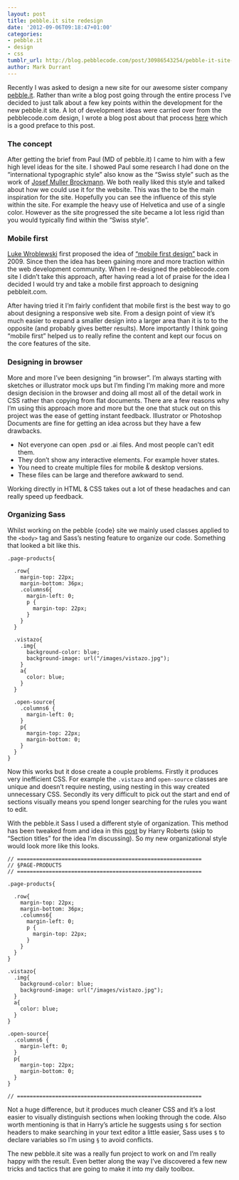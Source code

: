 ```yaml
---
layout: post
title: pebble.it site redesign
date: '2012-09-06T09:18:47+01:00'
categories:
- pebble.it
- design
- css
tumblr_url: http://blog.pebblecode.com/post/30986543254/pebble-it-site-redesign
author: Mark Durrant
---
```

<p>Recently I was asked to design a new site for our awesome sister company <a href="http://pebbleit.com/">pebble.it</a>. Rather than write a blog post going through the entire process I&rsquo;ve decided to just talk about a few key points within the development for the new pebble.it site. A lot of development ideas were carried over from the pebblecode.com design, I wrote a blog post about that process <a href="http://blog.pebblecode.com/blog/our-website-redesign">here</a> which is a good preface to this post.</p>

<h3>The concept</h3>

<p>After getting the brief from Paul (MD of pebble.it) I came to him with a few high level ideas for the site. I showed Paul some research I had done on the &ldquo;international typographic style&rdquo; also know as the &ldquo;Swiss style&rdquo; such as the work of <a href="http://www.josef-muller-brockmann.net/">Josef Muller Brockmann</a>. We both really liked this style and talked about how we could use it for the website. This was the to be the main inspiration for the site. Hopefully you can see the influence of this style within the site. For example the heavy use of Helvetica and use of a single color. However as the site progressed the site became a lot less rigid than you would typically find within the &ldquo;Swiss style&rdquo;.</p>

<h3>Mobile first</h3>

<p><a href="http://www.lukew.com/">Luke Wroblewski</a> first proposed the idea of <a href="http://www.lukew.com/ff/entry.asp?933">&ldquo;mobile first design&rdquo;</a> back in 2009. Since then the idea has been gaining more and more traction within the web development community. When I re-designed the pebblecode.com site I didn&rsquo;t take this approach, after having read a lot of praise for the idea I decided I would try and take a mobile first approach to designing pebbleit.com.</p>

<p>After having tried it I&rsquo;m fairly confident that mobile first is the best way to go about designing a responsive web site. From a design point of view it&rsquo;s much easier to expand a smaller design into a larger area than it is to to the opposite (and probably gives better results). More importantly I think going &ldquo;mobile first&rdquo; helped us to really refine the content and kept our focus on the core features of the site.</p>

<h3>Designing in browser</h3>

<p>More and more I&rsquo;ve been designing &ldquo;in browser&rdquo;. I&rsquo;m always starting with sketches or illustrator mock ups but I&rsquo;m finding I&rsquo;m making more and more design decision in the browser and doing all most all of the detail work in CSS rather than copying from flat documents. There are a few reasons why I&rsquo;m using this approach more and more but the one that stuck out on this project was the ease of getting instant feedback. Illustrator or Photoshop Documents are fine for getting an idea across but they have a few drawbacks.</p>

<ul><li>Not everyone can open .psd or .ai files. And most people can&rsquo;t edit them.</li>
<li>They don&rsquo;t show any interactive elements. For example hover states.</li>
<li>You need to create multiple files for mobile &amp; desktop versions.</li>
<li>These files can be large and therefore awkward to send.</li>
</ul><p>Working directly in HTML &amp; CSS takes out a lot of these headaches and can really speed up feedback.</p>

<h3>Organizing Sass</h3>

<p>Whilst working on the pebble {code} site we mainly used classes applied to the <code>&lt;body&gt;</code> tag and Sass&rsquo;s nesting feature to organize our code. Something that looked a bit like this.</p>

<pre><code>.page-products{

  .row{
    margin-top: 22px;
    margin-bottom: 36px;
    .columns6{
      margin-left: 0;
      p {
        margin-top: 22px;
      }
    }
  }

  .vistazo{
    .img{
      background-color: blue;
      background-image: url("/images/vistazo.jpg");
    }
    a{
      color: blue;
    }
  }

  .open-source{
    .columns6 {
      margin-left: 0;
    }
    p{
      margin-top: 22px;
      margin-bottom: 0;
    }
  }
}
</code></pre>

<p>Now this works but it dose create a couple problems. Firstly it produces very inefficient CSS. For example the <code>.vistazo</code> and <code>open-source</code> classes are unique and doesn&rsquo;t require nesting, using nesting in this way created unnecessary CSS. Secondly its very difficult to pick out the start and end of sections visually means you spend longer searching for the rules you want to edit.</p>

<p>With the pebble.it Sass I used a different style of organization. This method has been tweaked from and idea in this <a href="http://csswizardry.com/2012/04/my-html-css-coding-style/">post</a> by Harry Roberts (skip to &ldquo;Section titles&rdquo; for the idea I&rsquo;m discussing). So my new organizational style would look more like this looks.</p>

<pre><code>// ==========================================================
// §PAGE-PRODUCTS
// ==========================================================

.page-products{

  .row{
    margin-top: 22px;
    margin-bottom: 36px;
    .columns6{
      margin-left: 0;
      p {
        margin-top: 22px;
      }
    }
  }
}

.vistazo{
  .img{
    background-color: blue;
    background-image: url("/images/vistazo.jpg");
  }
  a{
    color: blue;
  }
}

.open-source{
  .columns6 {
    margin-left: 0;
  }
  p{
    margin-top: 22px;
    margin-bottom: 0;
  }
}

// ==========================================================
</code></pre>

<p>Not a huge difference, but it produces much cleaner CSS and it&rsquo;s a lost easier to visually distinguish sections when looking through the code. Also worth mentioning is that in Harry&rsquo;s article he suggests using <code>$</code> for section headers to make searching in your text editor a little easier, Sass uses <code>$</code> to declare variables so I&rsquo;m using <code>§</code> to avoid conflicts.</p>

<p>The new pebble.it site was a really fun project to work on and I&rsquo;m really happy with the result. Even better along the way I&rsquo;ve discovered a few new tricks and tactics that are going to make it into my daily toolbox.</p>
